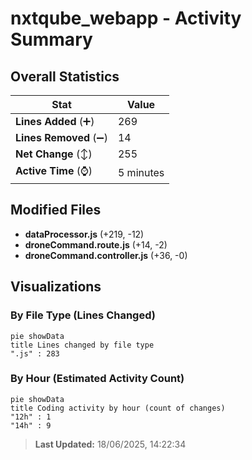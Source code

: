 # nxtqube_webapp - Activity Summary 

## Overall Statistics

| Stat                   | Value                                                             |
| ---------------------- | ----------------------------------------------------------------- |
| **Lines Added** (➕)   | 269                                          |
| **Lines Removed** (➖) | 14                                        |
| **Net Change** (↕)    | 255                |
| **Active Time** (⌚)   | 5 minutes |


## Modified Files
- **dataProcessor.js** (+219, -12)
- **droneCommand.route.js** (+14, -2)
- **droneCommand.controller.js** (+36, -0)

## Visualizations

### By File Type (Lines Changed)

```mermaid
pie showData
title Lines changed by file type
".js" : 283
```

### By Hour (Estimated Activity Count)

```mermaid
pie showData
title Coding activity by hour (count of changes)
"12h" : 1
"14h" : 9
```


> **Last Updated:** 18/06/2025, 14:22:34